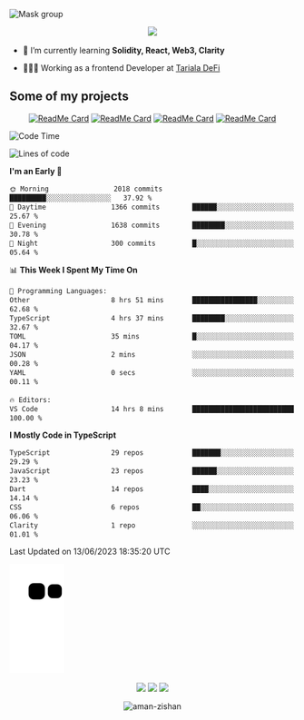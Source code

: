 


<!--
**Aman-zishan/Aman-zishan** is a ✨ _special_ ✨ repository because its `README.md` (this file) appears on your GitHub profile.-->

![Mask group](https://user-images.githubusercontent.com/55238388/198835024-7b28ab40-4869-4c1c-a9c5-29d3f9c20c92.png)
<!--
<p align="center"> <a href="https://github.com/ryo-ma/github-profile-trophy"><img src="https://github-profile-trophy.vercel.app/?username=aman-zishan" alt="aman-zishan" /></a> </p> -->

<div align="center">
  
![](https://github-readme-stats.vercel.app/api?username=Aman-zishan&count_private=true&theme=dark&show_icons=true&include_all_commits=true)

</div>


- 🌱 I’m currently learning **Solidity, React, Web3, Clarity**

- 👩🏻‍💻 Working as a frontend Developer at [Tariala DeFi]([https://www.cache.gold](https://twitter.com/TarialaDeFi))


## Some of my projects

<div align="center">

[![ReadMe Card](https://github-readme-stats.vercel.app/api/pin/?username=Aman-zishan&repo=textextractor2.0&theme=dark)](https://github.com/Aman-zishan/textextractor2.0)
[![ReadMe Card](https://github-readme-stats.vercel.app/api/pin/?username=Aman-zishan&repo=SuperPay&theme=dark)](https://github.com/Aman-zishan/SuperPay)
[![ReadMe Card](https://github-readme-stats.vercel.app/api/pin/?username=Aman-zishan&repo=textextractor&theme=dark)](https://github.com/Aman-zishan/textextractor)
[![ReadMe Card](https://github-readme-stats.vercel.app/api/pin/?username=Aman-zishan&repo=palliative-care-clinic&theme=dark)](https://github.com/Aman-zishan/palliative-care-clinic)

</div>

<!--START_SECTION:waka-->
![Code Time](http://img.shields.io/badge/Code%20Time-753%20hrs%206%20mins-blue)

![Lines of code](https://img.shields.io/badge/From%20Hello%20World%20I%27ve%20Written-10.6%20million%20lines%20of%20code-blue)

**I'm an Early 🐤** 

```text
🌞 Morning                2018 commits        █████████░░░░░░░░░░░░░░░░   37.92 % 
🌆 Daytime                1366 commits        ██████░░░░░░░░░░░░░░░░░░░   25.67 % 
🌃 Evening                1638 commits        ████████░░░░░░░░░░░░░░░░░   30.78 % 
🌙 Night                  300 commits         █░░░░░░░░░░░░░░░░░░░░░░░░   05.64 % 
```


📊 **This Week I Spent My Time On** 

```text
💬 Programming Languages: 
Other                    8 hrs 51 mins       ████████████████░░░░░░░░░   62.68 % 
TypeScript               4 hrs 37 mins       ████████░░░░░░░░░░░░░░░░░   32.67 % 
TOML                     35 mins             █░░░░░░░░░░░░░░░░░░░░░░░░   04.17 % 
JSON                     2 mins              ░░░░░░░░░░░░░░░░░░░░░░░░░   00.28 % 
YAML                     0 secs              ░░░░░░░░░░░░░░░░░░░░░░░░░   00.11 % 

🔥 Editors: 
VS Code                  14 hrs 8 mins       █████████████████████████   100.00 % 
```

**I Mostly Code in TypeScript** 

```text
TypeScript               29 repos            ███████░░░░░░░░░░░░░░░░░░   29.29 % 
JavaScript               23 repos            ██████░░░░░░░░░░░░░░░░░░░   23.23 % 
Dart                     14 repos            ████░░░░░░░░░░░░░░░░░░░░░   14.14 % 
CSS                      6 repos             ██░░░░░░░░░░░░░░░░░░░░░░░   06.06 % 
Clarity                  1 repo              ░░░░░░░░░░░░░░░░░░░░░░░░░   01.01 % 
```




 Last Updated on 13/06/2023 18:35:20 UTC
<!--END_SECTION:waka-->



  <p align="center">
  

  
  ![github contribution grid snake animation](https://raw.githubusercontent.com/Aman-zishan/Aman-zishan/output/github-snake.svg)

  <p align="center">
    <a href="https://www.linkedin.com/in/aman-zishan/" alt="Linkedin"><img src="https://user-images.githubusercontent.com/55238388/120218464-65c0a780-c257-11eb-9b12-3c14e8278bf5.png"></a>
    <a href="mailto:amanzishan.az@gmail.com" alt="Contact me"><img src="https://user-images.githubusercontent.com/55238388/120218600-9d2f5400-c257-11eb-93d6-92740f5ca780.png"></a>
    <a href="https://youtube.com/channel/UCIe6F1qZLZp1ON84Mv6XHSQ" alt="My site"><img src="https://user-images.githubusercontent.com/55238388/120218709-c8b23e80-c257-11eb-823d-b7260f89374e.png"></a>
  </p>
</p>

<p align="center"> <img src="https://komarev.com/ghpvc/?username=aman-zishan&label=Profile%20views&color=0e75b6&style=flat" alt="aman-zishan" /> </p>








